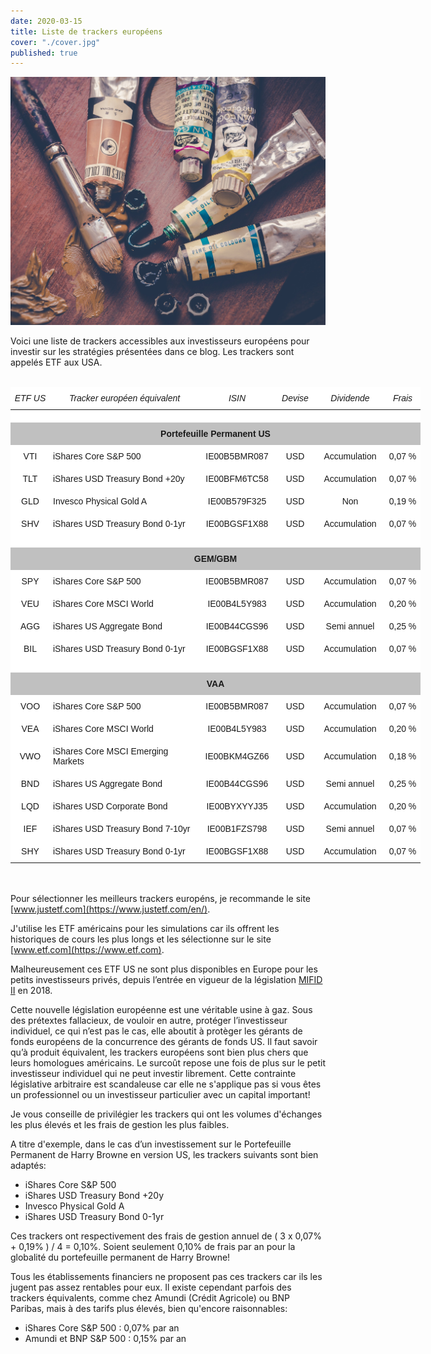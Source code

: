 ```yaml
---
date: 2020-03-15
title: Liste de trackers européens
cover: "./cover.jpg"
published: true
---
```


![cover](./cover.jpg)

Voici une liste de trackers accessibles aux investisseurs européens pour investir sur les stratégies présentées dans ce blog. Les trackers sont appelés ETF aux USA.
<br></br>

<!-- TABLE TRACKERS -->
<div style="text-align: center">
  <style type="text/css">
  .tg  {border:none;border-collapse:collapse;border-spacing:0;margin:0px auto;}
  .tg td{border-style:solid;border-width:0px;font-family:Arial, sans-serif;font-size:14px;overflow:hidden;
    padding:10px 5px;word-break:normal;}
  .tg th{border-style:solid;border-width:0px;font-family:Arial, sans-serif;font-size:14px;font-weight:normal;
    overflow:hidden;padding:10px 5px;word-break:normal;}
  .tg .tg-vxga{background-color:#ffffff;text-align:center;vertical-align:middle}
  .tg .tg-vml1{background-color:#ffffff;font-style:italic;text-align:center;vertical-align:middle}
  .tg .tg-y0hg{background-color:#ffffff;text-align:left;vertical-align:middle}
  .tg .tg-kfrk{background-color:#c0c0c0;border-color:#efefef;font-weight:bold;text-align:center;vertical-align:middle}
  .tg .tg-v4j2{background-color:#c0c0c0;font-weight:bold;text-align:center;vertical-align:middle}
  @media screen and (max-width: 767px) {.tg {width: auto !important;}.tg col {width: auto !important;}.tg-wrap {overflow-x: auto;-webkit-overflow-scrolling: touch;margin: auto 0px;}}</style>
  <div class="tg-wrap"><table class="tg" style="undefined;table-layout: fixed; width: 656px">
  <colgroup>
  <col style="width: 63px">
  <col style="width: 239px">
  <col style="width: 121px">
  <col style="width: 65px">
  <col style="width: 111px">
  <col style="width: 57px">
  </colgroup>
  <thead>
    <tr>
      <th class="tg-vml1">ETF US</th>
      <th class="tg-vml1">Tracker européen équivalent</th>
      <th class="tg-vml1">ISIN</th>
      <th class="tg-vml1">Devise</th>
      <th class="tg-vml1">Dividende</th>
      <th class="tg-vml1">Frais</th>
    </tr>
  </thead>
  <tbody>
    <tr>
      <td class="tg-vxga"></td>
      <td class="tg-y0hg"></td>
      <td class="tg-vxga"></td>
      <td class="tg-vxga"></td>
      <td class="tg-vxga"></td>
      <td class="tg-vxga"></td>
    </tr>
    <tr>
      <td class="tg-kfrk" colspan="6">Portefeuille Permanent US</td>
    </tr>
    <tr>
      <td class="tg-vxga">VTI</td>
      <td class="tg-y0hg">iShares Core S&amp;P 500</td>
      <td class="tg-vxga">IE00B5BMR087</td>
      <td class="tg-vxga">USD</td>
      <td class="tg-vxga">Accumulation</td>
      <td class="tg-vxga">0,07 %</td>
    </tr>
    <tr>
      <td class="tg-vxga">TLT</td>
      <td class="tg-y0hg">iShares USD Treasury Bond +20y</td>
      <td class="tg-vxga">IE00BFM6TC58</td>
      <td class="tg-vxga">USD</td>
      <td class="tg-vxga">Accumulation</td>
      <td class="tg-vxga">0,07 %</td>
    </tr>
    <tr>
      <td class="tg-vxga">GLD</td>
      <td class="tg-y0hg">Invesco Physical Gold A</td>
      <td class="tg-vxga">IE00B579F325</td>
      <td class="tg-vxga">USD</td>
      <td class="tg-vxga">Non</td>
      <td class="tg-vxga">0,19 %</td>
    </tr>
    <tr>
      <td class="tg-vxga">SHV</td>
      <td class="tg-y0hg">iShares USD Treasury Bond 0-1yr</td>
      <td class="tg-vxga">IE00BGSF1X88</td>
      <td class="tg-vxga">USD</td>
      <td class="tg-vxga">Accumulation</td>
      <td class="tg-vxga">0,07 %</td>
    </tr>
    <tr>
      <td class="tg-vxga"></td>
      <td class="tg-y0hg"></td>
      <td class="tg-vxga"></td>
      <td class="tg-vxga"></td>
      <td class="tg-vxga"></td>
      <td class="tg-vxga"></td>
    </tr>
    <tr>
      <td class="tg-v4j2" colspan="6">GEM/GBM</td>
    </tr>
    <tr>
      <td class="tg-vxga">SPY</td>
      <td class="tg-y0hg">iShares Core S&amp;P 500</td>
      <td class="tg-vxga">IE00B5BMR087</td>
      <td class="tg-vxga">USD</td>
      <td class="tg-vxga">Accumulation</td>
      <td class="tg-vxga">0,07 %</td>
    </tr>
    <tr>
      <td class="tg-vxga">VEU</td>
      <td class="tg-y0hg">iShares Core MSCI World</td>
      <td class="tg-vxga">IE00B4L5Y983</td>
      <td class="tg-vxga">USD</td>
      <td class="tg-vxga">Accumulation</td>
      <td class="tg-vxga">0,20 %</td>
    </tr>
    <tr>
      <td class="tg-vxga">AGG</td>
      <td class="tg-y0hg">iShares US Aggregate Bond</td>
      <td class="tg-vxga">IE00B44CGS96</td>
      <td class="tg-vxga">USD</td>
      <td class="tg-vxga">Semi annuel</td>
      <td class="tg-vxga">0,25 %</td>
    </tr>
    <tr>
      <td class="tg-vxga">BIL</td>
      <td class="tg-y0hg">iShares USD Treasury Bond 0-1yr</td>
      <td class="tg-vxga">IE00BGSF1X88</td>
      <td class="tg-vxga">USD</td>
      <td class="tg-vxga">Accumulation</td>
      <td class="tg-vxga">0,07 %</td>
    </tr>
    <tr>
      <td class="tg-vxga"></td>
      <td class="tg-y0hg"></td>
      <td class="tg-vxga"></td>
      <td class="tg-vxga"></td>
      <td class="tg-vxga"></td>
      <td class="tg-vxga"></td>
    </tr>
    <tr>
      <td class="tg-v4j2" colspan="6">VAA</td>
    </tr>
    <tr>
      <td class="tg-vxga">VOO</td>
      <td class="tg-y0hg">iShares Core S&amp;P 500</td>
      <td class="tg-vxga">IE00B5BMR087</td>
      <td class="tg-vxga">USD</td>
      <td class="tg-vxga">Accumulation</td>
      <td class="tg-vxga">0,07 %</td>
    </tr>
    <tr>
      <td class="tg-vxga">VEA</td>
      <td class="tg-y0hg">iShares Core MSCI World</td>
      <td class="tg-vxga">IE00B4L5Y983</td>
      <td class="tg-vxga">USD</td>
      <td class="tg-vxga">Accumulation</td>
      <td class="tg-vxga">0,20 %</td>
    </tr>
    <tr>
      <td class="tg-vxga">VWO</td>
      <td class="tg-y0hg">iShares Core MSCI Emerging Markets</td>
      <td class="tg-vxga">IE00BKM4GZ66</td>
      <td class="tg-vxga">USD</td>
      <td class="tg-vxga">Accumulation</td>
      <td class="tg-vxga">0,18 %</td>
    </tr>
    <tr>
      <td class="tg-vxga">BND</td>
      <td class="tg-y0hg">iShares US Aggregate Bond</td>
      <td class="tg-vxga">IE00B44CGS96</td>
      <td class="tg-vxga">USD</td>
      <td class="tg-vxga">Semi annuel</td>
      <td class="tg-vxga">0,25 %</td>
    </tr>
    <tr>
      <td class="tg-vxga">LQD</td>
      <td class="tg-y0hg">iShares USD Corporate Bond</td>
      <td class="tg-vxga">IE00BYXYYJ35</td>
      <td class="tg-vxga">USD</td>
      <td class="tg-vxga">Accumulation</td>
      <td class="tg-vxga">0,20 %</td>
    </tr>
    <tr>
      <td class="tg-vxga">IEF</td>
      <td class="tg-y0hg">iShares USD Treasury Bond 7-10yr</td>
      <td class="tg-vxga">IE00B1FZS798</td>
      <td class="tg-vxga">USD</td>
      <td class="tg-vxga">Semi annuel</td>
      <td class="tg-vxga">0,07 %</td>
    </tr>
    <tr>
      <td class="tg-vxga">SHY</td>
      <td class="tg-y0hg">iShares USD Treasury Bond 0-1yr</td>
      <td class="tg-vxga">IE00BGSF1X88</td>
      <td class="tg-vxga">USD</td>
      <td class="tg-vxga">Accumulation</td>
      <td class="tg-vxga">0,07 %</td>
    </tr>
  </tbody>
  </table></div>
</div>
<br></br>

Pour sélectionner les meilleurs trackers européns, je recommande le site [www.justetf.com](https://www.justetf.com/en/).

J'utilise les ETF américains pour les simulations car ils offrent les historiques de cours les plus longs et les sélectionne sur le site [www.etf.com](https://www.etf.com).

Malheureusement ces ETF US ne sont plus disponibles en Europe pour les petits investisseurs privés, depuis l’entrée en vigueur de la législation [MIFID II](https://www.esma.europa.eu/policy-rules/mifid-ii-and-mifir) en 2018.  

Cette nouvelle législation européenne est une véritable usine à gaz. Sous des prétextes fallacieux, de vouloir en autre, protéger l’investisseur individuel, ce qui n’est pas le cas, elle aboutit à protèger les gérants de fonds européens de la concurrence des gérants de fonds US. Il faut savoir qu’à produit équivalent, les trackers européens sont bien plus chers que leurs homologues américains. Le surcoût repose une fois de plus sur le petit investisseur individuel qui ne peut investir librement. Cette contrainte législative arbitraire est scandaleuse car elle ne s'applique pas si vous êtes un professionnel ou un investisseur particulier avec un capital important!

Je vous conseille de privilégier les trackers qui ont les volumes d'échanges les plus élevés et les frais de gestion les plus faibles.

A titre d'exemple, dans le cas d’un investissement sur le Portefeuille Permanent de Harry Browne en version US, les trackers suivants sont bien adaptés:
- iShares Core S&P 500
- iShares USD Treasury Bond +20y
- Invesco Physical Gold A
- iShares USD Treasury Bond 0-1yr

Ces trackers ont respectivement des frais de gestion annuel de ( 3 x 0,07% + 0,19% ) / 4 = 0,10%. Soient seulement 0,10% de frais par an pour la globalité du portefeuille permanent de Harry Browne!

Tous les établissements financiers ne proposent pas ces trackers car ils les jugent pas assez rentables pour eux. Il existe cependant parfois des trackers équivalents, comme chez Amundi (Crédit Agricole) ou BNP Paribas, mais à des tarifs plus élevés, bien qu'encore raisonnables:
- iShares Core S&P 500 : 0,07% par an 
- Amundi et BNP S&P 500 : 0,15% par an

<br></br>


